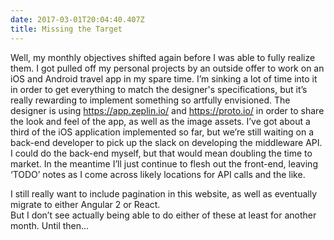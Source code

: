 ```yaml
---
date: 2017-03-01T20:04:40.407Z
title: Missing the Target
---
```



Well, my monthly objectives shifted again before I was able to fully realize them.  I got pulled off my personal 
projects by an outside offer to work on an iOS and Android travel app in my spare time.  I’m sinking a lot of time 
into it in order to get everything to match the designer's specifications, but it’s really rewarding to implement 
something so artfully envisioned.  The designer is using https://app.zeplin.io/ and https://proto.io/ in order to share 
the look and feel of the app, as well as the image assets.  I’ve got about a third of the iOS application implemented 
so far, but we’re still waiting on a back-end developer to pick up the slack on developing the middleware API.  I could 
do the back-end myself, but that would mean doubling the time to market.  In the meantime I’ll just continue to flesh 
out the front-end, leaving ‘TODO’ notes as I come across likely locations for API calls and the like.  

I still really want to include pagination in this website, as well as eventually migrate to either Angular 2 or React.  
But I don’t see actually being able to do either of these at least for another month.  Until then...





